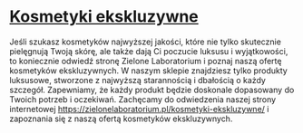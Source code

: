 # [Kosmetyki ekskluzywne](https://zielonelaboratorium.pl/kosmetyki-ekskluzywne/)

Jeśli szukasz kosmetyków najwyższej jakości, które nie tylko skutecznie pielęgnują Twoją skórę, ale także dają Ci poczucie luksusu i wyjątkowości, to koniecznie odwiedź stronę Zielone Laboratorium i poznaj naszą ofertę kosmetyków ekskluzywnych. W naszym sklepie znajdziesz tylko produkty luksusowe, stworzone z najwyższą starannością i dbałością o każdy szczegół. Zapewniamy, że każdy produkt będzie doskonale dopasowany do Twoich potrzeb i oczekiwań. Zachęcamy do odwiedzenia naszej strony internetowej https://zielonelaboratorium.pl/kosmetyki-ekskluzywne/ i zapoznania się z naszą ofertą kosmetyków ekskluzywnych.